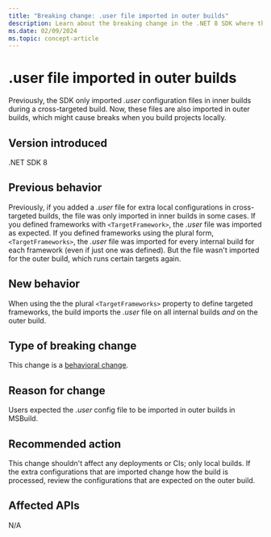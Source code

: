 ```yaml
---
title: "Breaking change: .user file imported in outer builds"
description: Learn about the breaking change in the .NET 8 SDK where the .user configuration file is now imported in outer builds.
ms.date: 02/09/2024
ms.topic: concept-article
---
```

# .user file imported in outer builds

Previously, the SDK only imported *.user* configuration files in inner builds during a cross-targeted build. Now, these files are also imported in outer builds, which might cause breaks when you build projects locally.

## Version introduced

.NET SDK 8

## Previous behavior

Previously, if you added a *.user* file for extra local configurations in cross-targeted builds, the file was only imported in inner builds in some cases. If you defined frameworks with `<TargetFramework>`, the *.user* file was imported as expected. If you defined frameworks using the plural form, `<TargetFrameworks>`, the *.user* file was imported for every internal build for each framework (even if just one was defined). But the file wasn't imported for the outer build, which runs certain targets again.

## New behavior

When using the the plural `<TargetFrameworks>` property to define targeted frameworks, the build imports the *.user* file on all internal builds *and* on the outer build.

## Type of breaking change

This change is a [behavioral change](../../categories.md#behavioral-change).

## Reason for change

Users expected the *.user* config file to be imported in outer builds in MSBuild.

## Recommended action

This change shouldn't affect any deployments or CIs; only local builds. If the extra configurations that are imported change how the build is processed, review the configurations that are expected on the outer build.

## Affected APIs

N/A
